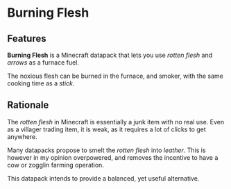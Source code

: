 # Burning Flesh

## Features

**Burning Flesh** is a Minecraft datapack that lets you use _rotten flesh_ and _arrows_ as a furnace fuel.

The noxious flesh can be burned in the furnace, and smoker, with the same cooking time as a _stick_.

## Rationale

The _rotten flesh_ in Minecraft is essentially a junk item with no real use. Even as a villager trading item, it is weak, as it requires a lot of clicks to get anywhere.

Many datapacks propose to smelt the _rotten flesh_ into _leather_. This is however in my opinion overpowered, and removes the incentive to have a cow or zogglin farming operation.

This datapack intends to provide a balanced, yet useful alternative.
